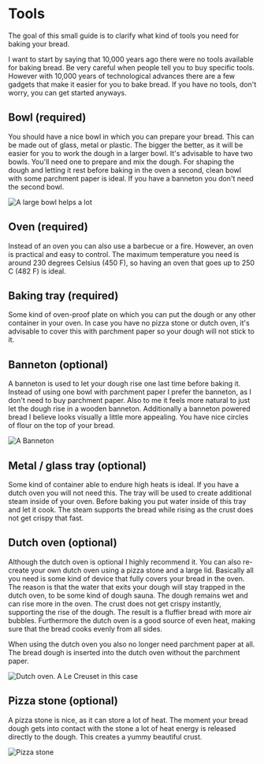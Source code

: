 # Tools

The goal of this small guide is to clarify what kind of tools you need for baking your bread.

I want to start by saying that 10,000 years ago there were no tools available for baking bread.
Be very careful when people tell you to buy specific tools.
However with 10,000 years of technological advances there are a few gadgets that make it easier for you to bake bread.
If you have no tools, don't worry, you can get started anyways.

## Bowl (required)

You should have a nice bowl in which you can prepare your bread. This can be made out of glass, metal or plastic.
The bigger the better, as it will be easier for you to work the dough in a larger bowl.
It's advisable to have two bowls. You'll need one to prepare and mix the dough.
For shaping the dough and letting it rest before baking in the oven a second, clean bowl with some parchment paper is ideal.
If you have a banneton you don't need the second bowl.

![A large bowl helps a lot](https://i.imgur.com/jtlHzfG.jpg)

## Oven (required)

Instead of an oven you can also use a barbecue or a fire. However, an oven is practical and easy to control.
The maximum temperature you need is around 230 degrees Celsius (450 F), so having an oven that goes up to 250 C (482 F) is ideal.

## Baking tray (required)

Some kind of oven-proof plate on which you can put the dough or any other container in your oven.
In case you have no pizza stone or dutch oven, it's advisable to cover this with parchment paper so your dough will not stick to it.

## Banneton (optional)

A banneton is used to let your dough rise one last time before baking it.
Instead of using one bowl with parchment paper I prefer the banneton, as I don't need to buy parchment paper.
Also to me it feels more natural to just let the dough rise in a wooden banneton.
Additionally a banneton powered bread I believe looks visually a little more appealing.
You have nice circles of flour on the top of your bread.

![A Banneton](https://i.imgur.com/8GZhYtH.jpg)

## Metal / glass tray (optional)

Some kind of container able to endure high heats is ideal.
If you have a dutch oven you will not need this.
The tray will be used to create additional steam inside of your oven.
Before baking you put water inside of this tray and let it cook.
The steam supports the bread while rising as the crust does not get crispy that fast.

## Dutch oven (optional)

Although the dutch oven is optional I highly recommend it.
You can also re-create your own dutch oven using a pizza stone and a large lid. Basically all you need is some kind of device that fully covers your bread in the oven.
The reason is that the water that exits your dough will stay trapped in the dutch oven, to be some kind of dough sauna. The dough remains wet and can rise more in the oven.
The crust does not get crispy instantly, supporting the rise of the dough. The result is a fluffier bread with more air bubbles.
Furthermore the dutch oven is a good source of even heat, making sure that the bread cooks evenly from all sides.

When using the dutch oven you also no longer need parchment paper at all. The bread dough is inserted into the dutch oven without the parchment paper.

![Dutch oven. A Le Creuset in this case](https://i.imgur.com/5kaFXmt.jpg)

## Pizza stone (optional)

A pizza stone is nice, as it can store a lot of heat.
The moment your bread dough gets into contact with the stone a lot of heat energy is released directly to the dough.
This creates a yummy beautiful crust.

![Pizza stone](https://i.imgur.com/dRvTrbM.jpg)
